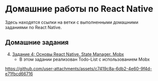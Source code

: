 # Домашние работы по React Native

Здесь находятся ссылки на ветки с выполненными домашними заданиями по React Native.

## Домашние задания

4. [Задание 4: Основы React Native. State Manager. Mobx](https://github.com/atreidesdev/react-native-itis/tree/homework-4)
   - В этом задании реализован Todo-List с использованием Mobx

https://github.com/user-attachments/assets/c7419c8a-6db2-4e60-9f4d-e71fbcd66716
